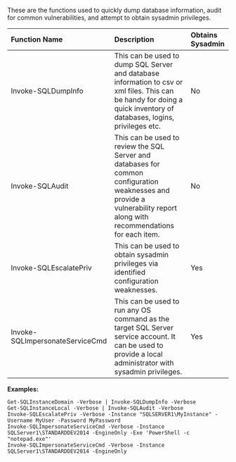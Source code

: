 These are the functions used to quickly dump database information, audit for common vulnerabilities, and attempt to obtain sysadmin privileges.

|Function Name                 |Description |Obtains Sysadmin|
|:-----------------------------|:-----------|:-----------|
|Invoke-SQLDumpInfo|This can be used to dump SQL Server and database information to csv or xml files.  This can be handy for doing a quick inventory of databases, logins, privileges etc.| No |
|Invoke-SQLAudit|This can be used to review the SQL Server and databases for common configuration weaknesses and provide a vulnerability report along with recommendations for each item.| No |
|Invoke-SQLEscalatePriv|This can be used to obtain sysadmin privileges via identified configuration weaknesses.| Yes|
|Invoke-SQLImpersonateServiceCmd | This can be used to run any OS command as the target SQL Server service account. It can be used to provide a local administrator with sysadmin privileges.| Yes |

**Examples:**

	Get-SQLInstanceDomain -Verbose | Invoke-SQLDumpInfo -Verbose
	Get-SQLInstanceLocal -Verbose | Invoke-SQLAudit -Verbose
	Invoke-SQLEscalatePriv -Verbose -Instance "SQLSERVER1\MyInstance" -Username MyUser -Password MyPassword
	Invoke-SQLImpersonateServiceCmd -Verbose -Instance SQLServer1\STANDARDDEV2014 -EngineOnly -Exe 'PowerShell -c "notepad.exe"'
	Invoke-SQLImpersonateServiceCmd -Verbose -Instance SQLServer1\STANDARDDEV2014 -EngineOnly